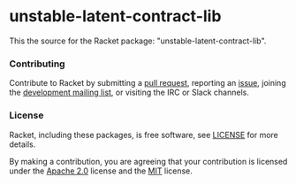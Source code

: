 # unstable-latent-contract-lib

This the source for the Racket package: "unstable-latent-contract-lib".

### Contributing

Contribute to Racket by submitting a [pull request], reporting an
[issue], joining the [development mailing list], or visiting the
IRC or Slack channels.

### License

Racket, including these packages, is free software, see [LICENSE]
for more details.

By making a contribution, you are agreeing that your contribution
is licensed under the [Apache 2.0] license and the [MIT] license.

[MIT]: https://github.com/racket/racket/blob/master/racket/src/LICENSE-MIT.txt
[Apache 2.0]: https://www.apache.org/licenses/LICENSE-2.0.txt
[pull request]: https://github.com/racket/unstable-latent-contract-lib/pulls
[issue]: https://github.com/racket/unstable-latent-contract-lib/issues
[development mailing list]: https://lists.racket-lang.org
[LICENSE]: LICENSE
